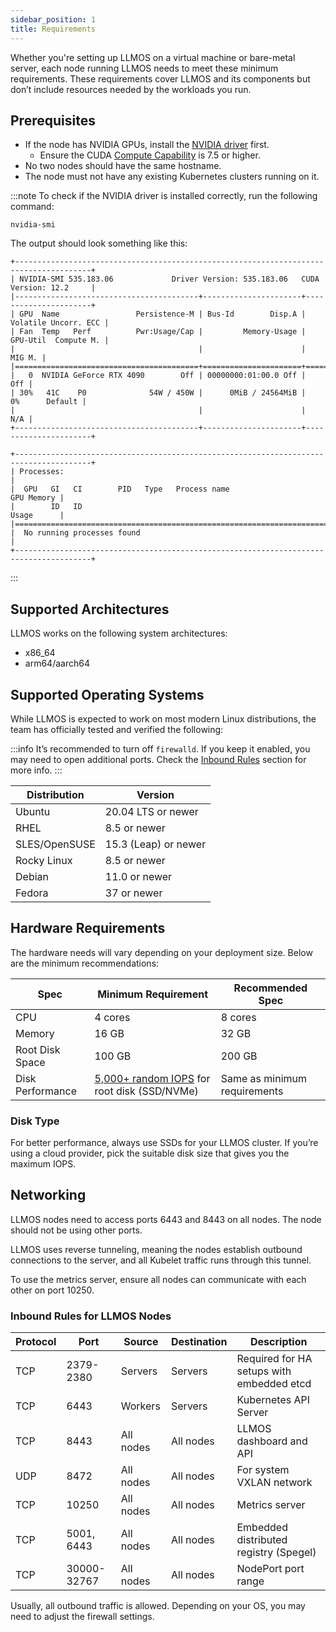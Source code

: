 ```yaml
---
sidebar_position: 1
title: Requirements
---
```


Whether you're setting up LLMOS on a virtual machine or bare-metal server, each node running LLMOS needs to meet these minimum requirements. These requirements cover LLMOS and its components but don’t include resources needed by the workloads you run.

## Prerequisites

- If the node has NVIDIA GPUs, install the [NVIDIA driver](https://docs.nvidia.com/datacenter/tesla/driver-installation-guide/index.html) first.
    - Ensure the CUDA [Compute Capability](https://developer.nvidia.com/cuda-gpus) is 7.5 or higher.
- No two nodes should have the same hostname.
- The node must not have any existing Kubernetes clusters running on it.

:::note
To check if the NVIDIA driver is installed correctly, run the following command:
```shell
nvidia-smi
```
The output should look something like this:
```
+---------------------------------------------------------------------------------------+
| NVIDIA-SMI 535.183.06             Driver Version: 535.183.06   CUDA Version: 12.2     |
|-----------------------------------------+----------------------+----------------------+
| GPU  Name                 Persistence-M | Bus-Id        Disp.A | Volatile Uncorr. ECC |
| Fan  Temp   Perf          Pwr:Usage/Cap |         Memory-Usage | GPU-Util  Compute M. |
|                                         |                      |               MIG M. |
|=========================================+======================+======================|
|   0  NVIDIA GeForce RTX 4090        Off | 00000000:01:00.0 Off |                  Off |
| 30%   41C    P0              54W / 450W |      0MiB / 24564MiB |      0%      Default |
|                                         |                      |                  N/A |
+-----------------------------------------+----------------------+----------------------+

+---------------------------------------------------------------------------------------+
| Processes:                                                                            |
|  GPU   GI   CI        PID   Type   Process name                            GPU Memory |
|        ID   ID                                                             Usage      |
|=======================================================================================|
|  No running processes found                                                           |
+---------------------------------------------------------------------------------------+
```
:::
## Supported Architectures

LLMOS works on the following system architectures:

- x86_64
- arm64/aarch64

## Supported Operating Systems

While LLMOS is expected to work on most modern Linux distributions, the team has officially tested and verified the following:

:::info
It’s recommended to turn off `firewalld`. If you keep it enabled, you may need to open additional ports. Check the [Inbound Rules](#inbound-rules-for-llmos-nodes) section for more info.
:::

| Distribution  | Version         |
|---------------|-----------------|
| Ubuntu        | 20.04 LTS or newer |
| RHEL          | 8.5 or newer    |
| SLES/OpenSUSE | 15.3 (Leap) or newer |
| Rocky Linux   | 8.5 or newer    |
| Debian        | 11.0 or newer   |
| Fedora        | 37 or newer     |

## Hardware Requirements

The hardware needs will vary depending on your deployment size. Below are the minimum recommendations:

| Spec             | Minimum Requirement                                                                                           | Recommended Spec                    |
|------------------|---------------------------------------------------------------------------------------------------------------|-------------------------------------|
| CPU              | 4 cores                                                                                                       | 8 cores                             |
| Memory           | 16 GB                                                                                                         | 32 GB                               |
| Root Disk Space  | 100  GB                                                                                                       | 200 GB                              |
| Disk Performance | [5,000+ random IOPS](https://prog.world/is-storage-speed-suitable-for-etcd-ask-fio/) for root disk (SSD/NVMe) | Same as minimum requirements        |

### Disk Type

For better performance, always use SSDs for your LLMOS cluster. If you’re using a cloud provider, pick the suitable disk size that gives you the maximum IOPS.

## Networking

LLMOS nodes need to access ports 6443 and 8443 on all nodes. The node should not be using other ports.

LLMOS uses reverse tunneling, meaning the nodes establish outbound connections to the server, and all Kubelet traffic runs through this tunnel.

To use the metrics server, ensure all nodes can communicate with each other on port 10250.

### Inbound Rules for LLMOS Nodes

| Protocol | Port         | Source    | Destination | Description                               |
|----------|--------------|-----------|-------------|-------------------------------------------|
| TCP      | 2379-2380    | Servers   | Servers     | Required for HA setups with embedded etcd |
| TCP      | 6443         | Workers   | Servers     | Kubernetes API Server                     |
| TCP      | 8443         | All nodes | All nodes   | LLMOS dashboard and API                   |
| UDP      | 8472         | All nodes | All nodes   | For system VXLAN network                  |
| TCP      | 10250        | All nodes | All nodes   | Metrics server                            |
| TCP      | 5001, 6443   | All nodes | All nodes   | Embedded distributed registry (Spegel)    |
| TCP      | 30000-32767  | All nodes | All nodes   | NodePort port range                       |

Usually, all outbound traffic is allowed. Depending on your OS, you may need to adjust the firewall settings.